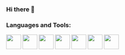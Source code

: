 ### Hi there 👋






### Languages and Tools:
<div>
  <img src="https://img.shields.io/badge/HTML5-E34F26?style=for-the-badge&logo=html5&logoColor=white" width="auto" height="40px">
  <img src="https://img.shields.io/badge/CSS3-1572B6?style=for-the-badge&logo=css3&logoColor=white" width="auto" height="40px">
  <img src="https://img.shields.io/badge/JavaScript-F7DF1E?style=for-the-badge&logo=JavaScript&logoColor=white" width="auto" height="40px">
  <img src="https://img.shields.io/badge/Java-ED8B00?style=for-the-badge&logo=openjdk&logoColor=white" width="auto" height="40px">
  <img src="https://img.shields.io/badge/Dart-0175C2?style=for-the-badge&logo=dart&logoColor=white" width="auto" height="40px">
  <img src="https://img.shields.io/badge/Flutter-02569B?style=for-the-badge&logo=flutter&logoColor=white" width="auto" height="40px">
  <img src="https://img.shields.io/badge/Ubuntu-E95420?style=for-the-badge&logo=ubuntu&logoColor=white" width="auto" height="40px">
</div>
